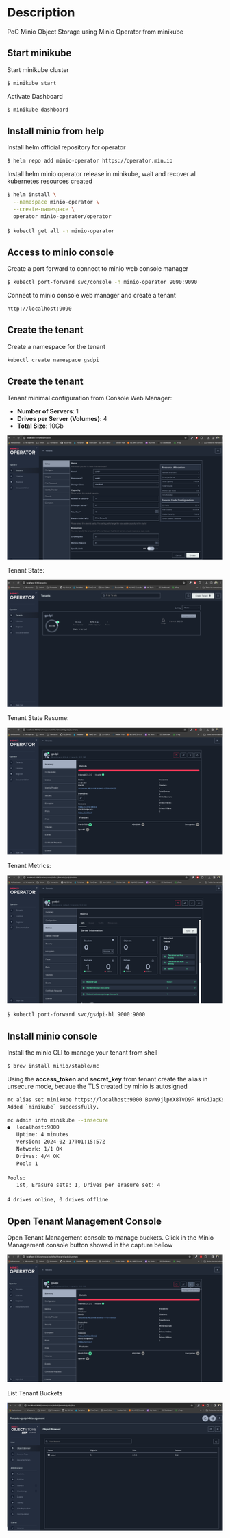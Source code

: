 # Description
PoC Minio Object Storage using Minio Operator from minikube

## Start minikube

Start minikube cluster
```sh
$ minikube start
```

Activate Dashboard

```sh
$ minikube dashboard
```

## Install minio from help

Install helm official repository for operator

```sh
$ helm repo add minio-operator https://operator.min.io
```

Install helm minio operator release in minikube, wait and recover all kubernetes resources created

```sh
$ helm install \
  --namespace minio-operator \
  --create-namespace \
  operator minio-operator/operator

$ kubectl get all -n minio-operator
```

## Access to minio console

Create a port forward to connect to minio web console manager

```sh
$ kubectl port-forward svc/console -n minio-operator 9090:9090
```

Connect to minio console web manager and create a tenant

```sh
http://localhost:9090
```

## Create the tenant 
Create a namespace for the tenant

```sh
kubectl create namespace gsdpi
```

## Create the tenant 

Tenant minimal configuration from Console Web Manager:

- **Number of Servers**: 1
- **Drives per Server (Volumes)**: 4
- **Total Size**: 10Gb

![Spark UI](./images/tenant_config.png "Tenan Minio")

Tenant State:

![Spark UI](./images/tenant_state.png "Tenan State")

Tenant State Resume:

![Spark UI](./images/tenant_resume.png "Tenan State Resume")

Tenant Metrics:

![Spark UI](./images/tenan_metrics.png "Tenan Metrics")

```sh
$ kubectl port-forward svc/gsdpi-hl 9000:9000
```

## Install minio console 

Install the minio CLI to manage your tenant from shell

```sh
$ brew install minio/stable/mc
```

Using the **access_token** and **secret_key** from tenant create the alias in unsecure mode, becaue the TLS created by minio is autosigned

```sh
mc alias set minikube https://localhost:9000 BsvW9jlpYX8TvD9F HrGdJapKsXbKEcXABWNQ2CO15v3y9MMk --insecure
Added `minikube` successfully.
```

```sh
mc admin info minikube --insecure
●  localhost:9000
   Uptime: 4 minutes 
   Version: 2024-02-17T01:15:57Z
   Network: 1/1 OK 
   Drives: 4/4 OK 
   Pool: 1

Pools:
   1st, Erasure sets: 1, Drives per erasure set: 4

4 drives online, 0 drives offline
```

## Open Tenant Management Console

Open Tenant Management console to manage buckets. Click in the Minio Management console button showed in the capture bellow

![Spark UI](./images/tenant_management_console.png "Tenan Management console")

List Tenant Buckets

![Spark UI](./images/tenant_buckets.png "Tenan Buckets")
